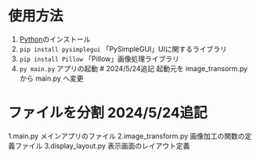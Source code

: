 # 使用方法

1. [Python](https://www.python.org/downloads/windows/)のインストール
2. `pip install pysimplegui`  「PySimpleGUI」UIに関するライブラリ
3. `pip install Pillow`  「Pillow」画像処理ライブラリ
4. `py main.py`  アプリの起動 # 2024/5/24追記 起動元を image_transorm.py から main.py へ変更 

# ファイルを分割 2024/5/24追記
1.main.py             メインアプリのファイル
2.image_transform.py  画像加工の関数の定義ファイル
3.display_layout.py   表示画面のレイアウト定義